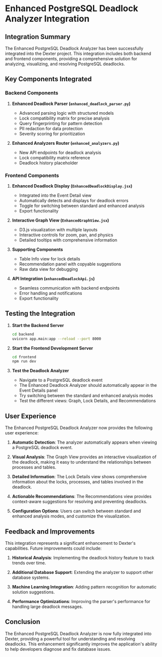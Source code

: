 # Enhanced PostgreSQL Deadlock Analyzer Integration

## Integration Summary

The Enhanced PostgreSQL Deadlock Analyzer has been successfully integrated into the Dexter project. This integration includes both backend and frontend components, providing a comprehensive solution for analyzing, visualizing, and resolving PostgreSQL deadlocks.

## Key Components Integrated

### Backend Components

1. **Enhanced Deadlock Parser (`enhanced_deadlock_parser.py`)**
   - Advanced parsing logic with structured models
   - Lock compatibility matrix for precise analysis
   - Query fingerprinting for pattern detection
   - PII redaction for data protection
   - Severity scoring for prioritization

2. **Enhanced Analyzers Router (`enhanced_analyzers.py`)**
   - New API endpoints for deadlock analysis
   - Lock compatibility matrix reference
   - Deadlock history placeholder

### Frontend Components

1. **Enhanced Deadlock Display (`EnhancedDeadlockDisplay.jsx`)**
   - Integrated into the Event Detail view
   - Automatically detects and displays for deadlock errors
   - Toggle for switching between standard and enhanced analysis
   - Export functionality

2. **Interactive Graph View (`EnhancedGraphView.jsx`)**
   - D3.js visualization with multiple layouts
   - Interactive controls for zoom, pan, and physics
   - Detailed tooltips with comprehensive information

3. **Supporting Components**
   - Table Info view for lock details
   - Recommendation panel with copyable suggestions
   - Raw data view for debugging

4. **API Integration (`enhancedDeadlockApi.js`)**
   - Seamless communication with backend endpoints
   - Error handling and notifications
   - Export functionality

## Testing the Integration

1. **Start the Backend Server**
   ```bash
   cd backend
   uvicorn app.main:app --reload --port 8000
   ```

2. **Start the Frontend Development Server**
   ```bash
   cd frontend
   npm run dev
   ```

3. **Test the Deadlock Analyzer**
   - Navigate to a PostgreSQL deadlock event
   - The Enhanced Deadlock Analyzer should automatically appear in the Event Details panel
   - Try switching between the standard and enhanced analysis modes
   - Test the different views: Graph, Lock Details, and Recommendations

## User Experience

The Enhanced PostgreSQL Deadlock Analyzer now provides the following user experience:

1. **Automatic Detection**: The analyzer automatically appears when viewing a PostgreSQL deadlock event.

2. **Visual Analysis**: The Graph View provides an interactive visualization of the deadlock, making it easy to understand the relationships between processes and tables.

3. **Detailed Information**: The Lock Details view shows comprehensive information about the locks, processes, and tables involved in the deadlock.

4. **Actionable Recommendations**: The Recommendations view provides context-aware suggestions for resolving and preventing deadlocks.

5. **Configuration Options**: Users can switch between standard and enhanced analysis modes, and customize the visualization.

## Feedback and Improvements

This integration represents a significant enhancement to Dexter's capabilities. Future improvements could include:

1. **Historical Analysis**: Implementing the deadlock history feature to track trends over time.

2. **Additional Database Support**: Extending the analyzer to support other database systems.

3. **Machine Learning Integration**: Adding pattern recognition for automatic solution suggestions.

4. **Performance Optimizations**: Improving the parser's performance for handling large deadlock messages.

## Conclusion

The Enhanced PostgreSQL Deadlock Analyzer is now fully integrated into Dexter, providing a powerful tool for understanding and resolving deadlocks. This enhancement significantly improves the application's ability to help developers diagnose and fix database issues.
